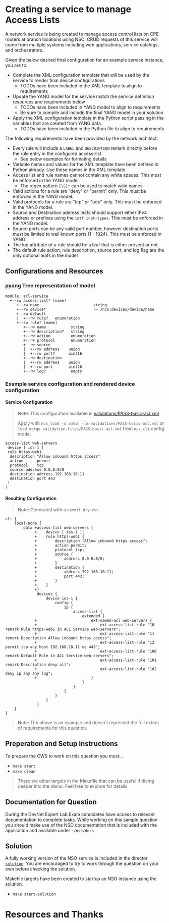 # Creating a service to manage Access Lists
A network service is being created to manage access control lists on CPE routers at branch locations using NSO. CRUD requests of this service will come from multiple systems including web applications, service catalogs, and orchestrators.

Given the below desired final configuration for an example service instance, you are to: 

* Complete the XML configuration template that will be used by the service to render final device configurations
    * TODOs have been included in the XML template to align to requirements
* Update the YANG model for the service match the service definition resources and requirements below
    * TODOs have been included in YANG model to align to requirements
    * Be sure to compile and include the final YANG model in your solution
* Apply the XML configuration template in the Python script passing in the variables that are created from YANG data.
    * TODOs have been included in the Python file to align to requirements

The following requirements have been provided by the network architect: 

* Every rule will include a `LABEL` and `DESCRIPTION` remark directly before the rule entry in the configured access-list 
    * See below examples for formating details
* Variable names and values for the XML template have been defined in Python already. Use these names in the XML template.
* Access list and rule names cannot contain any white spaces. This must be enforced in the YANG model.
    * The regex pattern `[\S]*` can be used to match valid names
* Valid actions for a rule are "deny" or "permit" only. This must be enforced in the YANG model.
* Valid protocols for a rule are "tcp" or "udp" only. This must be enforced in the YANG model.
* Source and Destination address leafs should support either IPv4 address or prefixes using the `ietf-inet-types`. This must be enforced in the YANG model.
* Source ports can be any valid port number, however destination ports must be limited to well known ports (1 - 1024). This must be enforced in YANG. 
* The log attribute of a rule should be a leaf that is either present or not. 
* The default rule action, rule description, source port, and log flag are the only optional leafs in the model

## Configurations and Resources 
### pyang Tree representation of model 

```text
module: acl-service
  +--rw access-list* [name]
     +--rw name                        string
     +--rw device*                     -> /ncs:devices/device/name
     +--rw default
     |  +--rw rule?   enumeration
     +--rw rule* [name]
        +--rw name           string
        +--rw description?   string
        +--rw action         enumeration
        +--rw protocol       enumeration
        +--rw source
        |  +--rw address    union
        |  +--rw port?      uint16
        +--rw destination
        |  +--rw address    union
        |  +--rw port       uint16
        +--rw log?           empty
```

### Example service configuration and rendered device configuration
#### Service Configuration

> Note: This configuration available in [validations/PASS-basic-acl.xml](validations/PASS-basic-acl.xml).
> 
> Apply with `ncs_load -u admin -lm validations/PASS-basic-acl.xml` or `load merge validation-files/PASS-basic-acl.xml` from `ncs_cli` config mode.

```
access-list web-servers
 device [ ios-1 ]
 rule https-web1
  description "Allow inbound https access"
  action      permit
  protocol    tcp
  source address 0.0.0.0/0
  destination address 192.168.10.11
  destination port 443
 !
!
```

#### Resulting Configuration 

> Note: Generated with a `commit dry-run`

```
cli {
    local-node {
        data +access-list web-servers {
             +    device [ ios-1 ];
             +    rule https-web1 {
             +        description "Allow inbound https access";
             +        action permit;
             +        protocol tcp;
             +        source {
             +            address 0.0.0.0/0;
             +        }
             +        destination {
             +            address 192.168.10.11;
             +            port 443;
             +        }
             +    }
             +}
              devices {
                  device ios-1 {
                      config {
                          ip {
                              access-list {
                                  extended {
             +                        ext-named-acl web-servers {
             +                            ext-access-list-rule "10 remark Rule https-web1 in ACL Service web-servers";
             +                            ext-access-list-rule "11 remark Description Allow inbound https access";
             +                            ext-access-list-rule "12 permit tcp any host 192.168.10.11 eq 443";
             +                            ext-access-list-rule "100 remark Default Rule in ACL Service web-servers";
             +                            ext-access-list-rule "101 remark Description deny all";
             +                            ext-access-list-rule "102 deny ip any any log";
             +                        }
                                  }
                              }
                          }
                      }
                  }
              }
    }
}
```

> Note: The above is an example and doesn't represent the full extent of requirements for this question.


## Preperation and Setup Instructions
To prepare the CWS to work on this question you must...

* `make start` 
* `make clean` 

> There are other targets in the Makefile that can be useful if diving deeper into the demo. Feel free to explore for details

## Documentation for Question 
During the DevNet Expert Lab Exam candidates have access to relevant documentation to complete tasks.  While working on this sample question you should make use of the NSO documentation that is included with the application and available under `~/nso/docs`

## Solution
A fully working version of the NSO service is included in the director [`solution`](solution). You are encouraged to try to work through the question on your own before checking the solution.

Makefile targets have been created to startup an NSO instance using the solution. 

* `make start-solution` 

# Resources and Thanks 
